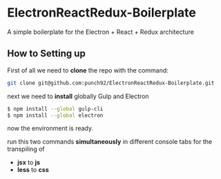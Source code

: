 # ElectronReactRedux-Boilerplate
A simple boilerplate for the Electron + React + Redux architecture

## How to Setting up

First of all we need to __clone__ the repo with the command:

```bash
git clone git@github.com:punch92/ElectronReactRedux-Boilerplate.git
```

next we need to __install__ globally Gulp and Electron
```bash
$ npm install --global gulp-cli
$ npm install --global electron
```
now the environment is ready.

run this two commands __simultaneously__ in different console tabs for the transpiling of
* __jsx__ to __js__
* __less__ to __css__
